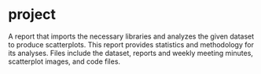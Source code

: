 # project
A report that imports the necessary libraries and analyzes the given dataset to produce scatterplots. This report provides statistics and methodology for its analyses. Files include the dataset, reports and weekly meeting minutes, scatterplot images, and code files.